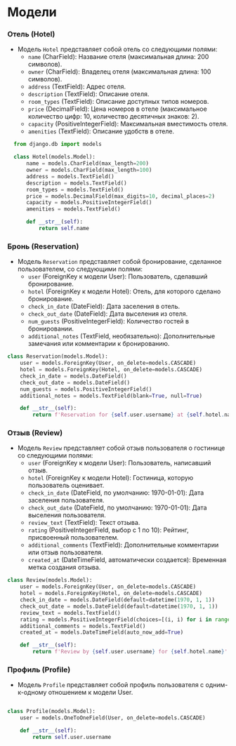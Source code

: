 # Модели

### Отель (Hotel)

- Модель `Hotel` представляет собой отель со следующими полями:
  - `name` (CharField): Название отеля (максимальная длина: 200 символов).
  - `owner` (CharField): Владелец отеля (максимальная длина: 100 символов).
  - `address` (TextField): Адрес отеля.
  - `description` (TextField): Описание отеля.
  - `room_types` (TextField): Описание доступных типов номеров.
  - `price` (DecimalField): Цена номеров в отеле (максимальное количество цифр: 10, количество десятичных знаков: 2).
  - `capacity` (PositiveIntegerField): Максимальная вместимость отеля.
  - `amenities` (TextField): Описание удобств в отеле.

```python
  from django.db import models

  class Hotel(models.Model):
      name = models.CharField(max_length=200)
      owner = models.CharField(max_length=100)
      address = models.TextField()
      description = models.TextField()
      room_types = models.TextField()
      price = models.DecimalField(max_digits=10, decimal_places=2)
      capacity = models.PositiveIntegerField()
      amenities = models.TextField()

      def __str__(self):
          return self.name
```

### Бронь (Reservation)

- Модель `Reservation` представляет собой бронирование, сделанное пользователем, со следующими полями:
  - `user` (ForeignKey к модели User): Пользователь, сделавший бронирование.
  - `hotel` (ForeignKey к модели Hotel): Отель, для которого сделано бронирование.
  - `check_in_date` (DateField): Дата заселения в отель.
  - `check_out_date` (DateField): Дата выселения из отеля.
  - `num_guests` (PositiveIntegerField): Количество гостей в бронировании.
  - `additional_notes` (TextField, необязательно): Дополнительные замечания или комментарии к бронированию.

```python
class Reservation(models.Model):
    user = models.ForeignKey(User, on_delete=models.CASCADE)
    hotel = models.ForeignKey(Hotel, on_delete=models.CASCADE)
    check_in_date = models.DateField()
    check_out_date = models.DateField()
    num_guests = models.PositiveIntegerField()
    additional_notes = models.TextField(blank=True, null=True)

    def __str__(self):
        return f'Reservation for {self.user.username} at {self.hotel.name}'
```

### Отзыв (Review)

- Модель `Review` представляет собой отзыв пользователя о гостинице со следующими полями:
  - `user` (ForeignKey к модели User): Пользователь, написавший отзыв.
  - `hotel` (ForeignKey к модели Hotel): Гостиница, которую пользователь оценивает.
  - `check_in_date` (DateField, по умолчанию: 1970-01-01): Дата заселения пользователя.
  - `check_out_date` (DateField, по умолчанию: 1970-01-01): Дата выселения пользователя.
  - `review_text` (TextField): Текст отзыва.
  - `rating` (PositiveIntegerField, выбор с 1 по 10): Рейтинг, присвоенный пользователем.
  - `additional_comments` (TextField): Дополнительные комментарии или отзыв пользователя.
  - `created_at` (DateTimeField, автоматически создается): Временная метка создания отзыва.

```python
class Review(models.Model):
    user = models.ForeignKey(User, on_delete=models.CASCADE)
    hotel = models.ForeignKey(Hotel, on_delete=models.CASCADE)
    check_in_date = models.DateField(default=datetime(1970, 1, 1))
    check_out_date = models.DateField(default=datetime(1970, 1, 1))
    review_text = models.TextField()
    rating = models.PositiveIntegerField(choices=[(i, i) for i in range(1, 11)])
    additional_comments = models.TextField()
    created_at = models.DateTimeField(auto_now_add=True)

    def __str__(self):
        return f'Review by {self.user.username} for {self.hotel.name}'


```

### Профиль (Profile)

- Модель `Profile` представляет собой профиль пользователя с одним-к-одному отношением к модели User.

```python

class Profile(models.Model):
    user = models.OneToOneField(User, on_delete=models.CASCADE)

    def __str__(self):
        return self.user.username
```
